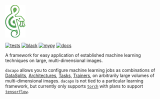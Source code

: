 ![DaCapo](docs/source/_static/icon_dacapo.png)

[![tests](https://github.com/funkelab/dacapo/actions/workflows/tests.yaml/badge.svg)](https://github.com/funkelab/dacapo/actions/workflows/tests.yaml)
[![black](https://github.com/funkelab/dacapo/actions/workflows/black.yaml/badge.svg)](https://github.com/funkelab/dacapo/actions/workflows/black.yaml)
[![mypy](https://github.com/funkelab/dacapo/actions/workflows/mypy.yaml/badge.svg)](https://github.com/funkelab/dacapo/actions/workflows/mypy.yaml)
[![docs](https://github.com/funkelab/dacapo/actions/workflows/docs.yaml/badge.svg)](https://funkelab.github.io/dacapo/)

A framework for easy application of established machine learning techniques on large, multi-dimensional images.

`dacapo` allows you to configure machine learning jobs as combinations of
[DataSplits](http://docs/api.html#datasplits),
[Architectures](http://docs/api.html#architectures),
[Tasks](http://docs/api.html#tasks),
[Trainers](http://docs/api.html#trainers),
on arbitrarily large volumes of
multi-dimensional images. `dacapo` is not tied to a particular learning
framework, but currently only supports [`torch`](https://pytorch.org/) with
plans to support [`tensorflow`](https://www.tensorflow.org/).
